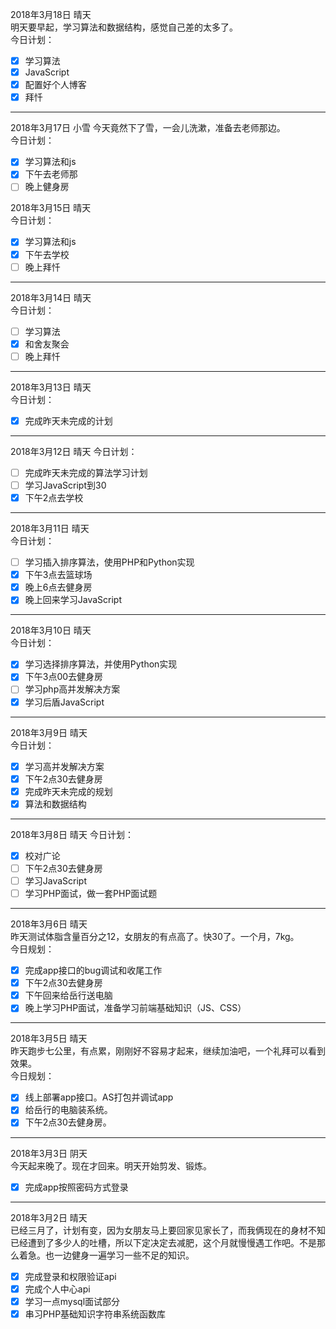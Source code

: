 2018年3月18日 晴天  
明天要早起，学习算法和数据结构，感觉自己差的太多了。  
今日计划：  
- [x] 学习算法
- [x] JavaScript
- [x] 配置好个人博客
- [x] 拜忏

---

2018年3月17日 小雪
今天竟然下了雪，一会儿洗漱，准备去老师那边。  
今日计划：  
- [x] 学习算法和js
- [x] 下午去老师那
- [ ] 晚上健身房

2018年3月15日 晴天  
今日计划：
- [x] 学习算法和js
- [x] 下午去学校
- [ ] 晚上拜忏

---

2018年3月14日 晴天  
今日计划：  
- [ ] 学习算法
- [x] 和舍友聚会
- [ ] 晚上拜忏

---

2018年3月13日 晴天  
今日计划：  
- [x] 完成昨天未完成的计划

---

2018年3月12日 晴天
今日计划：
- [ ] 完成昨天未完成的算法学习计划
- [ ] 学习JavaScript到30
- [x] 下午2点去学校

---

2018年3月11日 晴天  
今日计划：  
- [ ] 学习插入排序算法，使用PHP和Python实现
- [x] 下午3点去篮球场
- [x] 晚上6点去健身房
- [x] 晚上回来学习JavaScript

---

2018年3月10日 晴天  
今日计划：  
- [x] 学习选择排序算法，并使用Python实现
- [x] 下午3点00去健身房
- [ ] 学习php高并发解决方案
- [x] 学习后盾JavaScript

---

2018年3月9日 晴天  
今日计划：  
- [x] 学习高并发解决方案
- [x] 下午2点30去健身房
- [x] 完成昨天未完成的规划
- [x] 算法和数据结构

---

2018年3月8日 晴天
今日计划：  
- [x] 校对广论
- [ ] 下午2点30去健身房
- [ ] 学习JavaScript
- [ ] 学习PHP面试，做一套PHP面试题

---

2018年3月6日 晴天  
昨天测试体脂含量百分之12，女朋友的有点高了。快30了。一个月，7kg。  
今日规划：  
- [x] 完成app接口的bug调试和收尾工作
- [x] 下午2点30去健身房
- [x] 下午回来给岳行送电脑
- [x] 晚上学习PHP面试，准备学习前端基础知识（JS、CSS）

---

2018年3月5日 晴天  
昨天跑步七公里，有点累，刚刚好不容易才起来，继续加油吧，一个礼拜可以看到效果。  
今日规划：  
- [x] 线上部署app接口。AS打包并调试app
- [x] 给岳行的电脑装系统。
- [x] 下午2点30去健身房。

---

2018年3月3日 阴天  
今天起来晚了。现在才回来。明天开始剪发、锻炼。
- [x] 完成app按照密码方式登录

---

2018年3月2日 晴天  
已经三月了，计划有变，因为女朋友马上要回家见家长了，而我俩现在的身材不知已经遭到了多少人的吐槽，所以下定决定去减肥，这个月就慢慢遇工作吧。不是那么着急。也一边健身一遍学习一些不足的知识。  
- [x] 完成登录和权限验证api
- [x] 完成个人中心api
- [x] 学习一点mysql面试部分
- [x] 串习PHP基础知识字符串系统函数库
